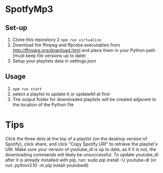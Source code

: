 # SpotfyMp3

## Set-up
1. Clone this repository
2 `npm run virtualize`
3. Download the ffmpeg and ffprobe executables from http://ffmpeg.org/download.html and place them in your Python path (must keep file versions up to date)
4. Setup your playlists data in settings.json

## Usage
1. `npm run start`
2. select a playlist to update it or updateAll at first
3. The output folder for downloaded playlists will be created adjacent to the location of the Python file

# Tips

Click the three dots at the top of a playlist (on the desktop version of Spotify), click share, and click "Copy Spotify URI" to retrieve the playlist's URI.
Make sure your version of youtube_dl is up to date, as if it is not, the downloading commands will likely be unsuccessful. To update youtube_dl after it is already installed with pip, run: sudo pip install -U youtube-dl (or run: python3.10 -m pip install youtubedl)
